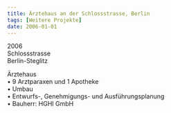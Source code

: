 ```yaml
---
title: Ärztehaus an der Schlossstrasse, Berlin
tags: [Weitere Projekte]
date: 2006-01-01
---
```

2006<br/>
Schlossstrasse<br/>
Berlin-Steglitz

Ärztehaus<br/>
• 9 Arztparaxen und 1 Apotheke<br/>
• Umbau<br/>
• Entwurfs-, Genehmigungs- und Ausführungsplanung<br/>
• Bauherr: HGHI GmbH<br/>

